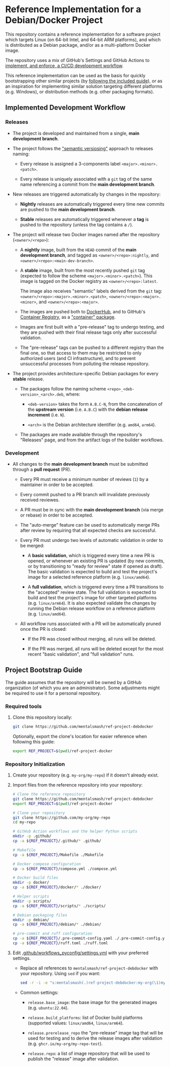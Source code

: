 # Reference Implementation for a Debian/Docker Project

This repository contains a reference implementation for a software project
which targets Linux (on 64-bit Intel, and 64-bit ARM platforms), and which
is distributed as a Debian package, and/or as a multi-platform Docker image.

The repository uses a mix of GitHub's Settings and GitHub Actions to
[implement, and enforce, a CI/CD development workflow](#implemented-development-workflow).

This reference implementation can be used as the basis for quickly bootstrapping
other similar projects (by [following the included guide](#project-bootstrap-guide)),
or as an inspiration for implementing similar solution targeting different
platforms (e.g. Windows), or distribution methods (e.g. other packaging formats).

## Implemented Development Workflow

### Releases

- The project is developed and maintained from a single, **main development branch**.

- The project follows the ["semantic versiosing"](https://semver.org/) approach to releases naming:

  - Every release is assigned a 3-components label `<major>.<minor>.<patch>`.

  - Every release is uniquely associated with a `git` tag of the same name referencing a
    commit from the **main development branch**.

- New releases are triggered automatically by changes in the repository:

  - **Nightly** releases are automatically triggered every time new commits are pushed
    to the **main development branch**.

  - **Stable** releases are automatically triggered whenever a **tag** is pushed
    to the repository (unless the tag contains a `/`).

- The project will release two Docker images named after the repository (`<owner>/<repo>`):

  - A **nightly** image, built from the `HEAD` commit of the **main development branch**, and
    tagged as `<owner>/<repo>:nightly`, and `<owner>/<repo>:<main-dev-branch>`.

  - A **stable** image, built from the most recently pushed `git` tag (expected to follow
    the scheme `<major>.<minor>.<patch>`). This image is tagged on the Docker registry as
    `<owner>/<repo>:latest`.

    The image also receives "semantic" labels derived from the `git` tag:
    `<owner>/<repo>:<major>.<minor>.<patch>`, `<owner>/<repo>:<major>.<minor>`,
    and `<owner>/<repo>:<major>`.

  - The images are pushed both to [DockerHub](https://hub.docker.com/), and to GitHub's
    [Container Registry](https://docs.github.com/en/packages/working-with-a-github-packages-registry/working-with-the-container-registry),
    as a ["container" package](https://github.com/features/packages).

  - Images are first built with a "pre-release" tag to undergo testing, and they are pushed
    with their final release tags only after successful validation.

  - The "pre-release" tags can be pushed to a different registry than the final one,
    so that access to them may be restricted to only authorized users (and CI infrastructure),
    and to prevent unsuccessful processes from polluting the release repository.

- The project provides architecture-specific Debian packages for every **stable** release.

  - The packages follow the naming scheme `<repo>_<deb-version>_<arch>.deb`, where:

    - `<deb-version>` takes the form `A.B.C-N`, from the concatenation of the **upstream version**
      (i.e. `A.B.C`) with the **debian release increment** (i.e. `N`).

    - `<arch>` is the Debian architecture identifier (e.g. `amd64`, `arm64`).
  
  - The packages are made available through the repository's "Releases" page, and from the artifact
    logs of the builder workflows.

### Development

- All changes to the **main development branch** must be submitted through a **pull request** (PR).

  - Every PR must receive a minimum number of reviews (`1`) by a maintainer in order to be accepted.

  - Every commit pushed to a PR branch will invalidate previously received reviewes.

  - A PR must be in sync with the **main development branch** (via merge or rebase) in order to be
    accepted.

  - The "auto-merge" feature can be used to automatically merge PRs after review by requiring that
    all expected checks are successful.

  - Every PR must undergo two levels of automatic validation in order to be merged:
  
    - A **basic validation**, which is triggered every time a new PR is opened, or whenever an
      existing PR is updated (by new commits, or by transitioning to "ready for review" state
      if opened as draft). The basic validation is expected to build and test the project's image
      for a selected reference platform (e.g. `linux/amd64`).
  
    - A **full validation**, which is triggered every time a PR transitions to the "accepted"
      review state. The full validation is expected to build and test the project's image for other
      targeted platforms (e.g. `linux/arm64`). It is also expected validate the changes by running
      the Debian release workflow on a reference platform (e.g. `linux/amd64`).

  - All workflow runs associated with a PR will be automatically pruned once the PR is closed:

    - If the PR was closed without merging, all runs will be deleted.

    - If the PR was merged, all runs will be deleted except for the most recent "basic validation",
      and "full validation" runs.

## Project Bootstrap Guide

The guide assumes that the repository will be owned by a GitHub organization
(of which you are an administrator). Some adjustments might be required to
use it for a personal repository.

### Required tools

1. Clone this repository locally:

   ```sh
   git clone https://github.com/mentalsmash/ref-project-debdocker
   ```

   Optionally, export the clone's location for easier reference when
   following this guide:

   ```sh
   export REF_PROJECT=$(pwd)/ref-project-docker
   ```

### Repository Initialization

1. Create your repository (e.g. `my-org/my-repo`) if it doesn't already exist.

2. Import files from the reference repository into your repository:

   ```sh
   # Clone the reference repository
   git clone https://github.com/mentalsmash/ref-project-debdocker
   export REF_PROJECT=$(pwd)/ref-project-docker

   # Clone your repository
   git clone https://github.com/my-org/my-repo
   cd my-repo

   # GitHub Action workflows and the helper Python scripts
   mkdir -p .github/
   cp -a ${REF_PROJECT}/.github/* .github/

   # Makefile
   cp -a ${REF_PROJECT}/Makefile ./Makefile

   # Docker compose configuration
   cp -a ${REF_PROJECT}/compose.yml ./compose.yml

   # Docker build files
   mkdir -p docker/
   cp -a ${REF_PROJECT}/docker/* ./docker/

   # Helper scripts
   mkdir -p scripts/
   cp -a ${REF_PROJECT}/scripts/* ./scripts/

   # Debian packaging files
   mkdir -p debian/
   cp -a ${REF_PROJECT}/debian/* ./debian/

   # pre-commit and ruff configuration
   cp -a ${REF_PROJECT}/.pre-commit-config.yaml ./.pre-commit-config.yaml
   cp -a ${REF_PROJECT}/ruff.toml ./ruff.toml
   ```

3. Edit [.github/workflows_pyconfig/settings.yml](.github/workflows_pyconfig/settings.yml) with your preferred settings.

   - Replace all references to `mentalsmash/ref-project-debdocker` with your repository. Using `sed` if you want:

     ```sh
     sed -r -i -e "s:mentalsmash(.)ref-project-debdocker:my-org(\1)my-repo:g" .github/workflows_pyconfig/settings.yml
     ```

   - Common settings:

     - `release.base_image`: the base image for the generated images (e.g. `ubuntu:22.04`).

     - `release.build_platforms`: list of Docker build platforms (supported values: `linux/amd64`, `linux/arm64`).

     - `release.prerelease_repo` the "pre-release" image tag that will be used for testing and to derive
       the release images after validation (e.g. `ghcr.io/my-org/my-repo-test`).

     - `release.repo`: a list of image repository that will be used to publish the
       "release" image after validation.

